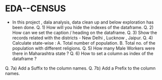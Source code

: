 # EDA--CENSUS
* In this project , dala analysis, data clean up and below exploration has been done.
Q. 1) How will you hide the indexes of the dataframe.
Q. 2) How can we set the caption / heading on the dataframe.
Q. 3) Show the records related with the districts - New Delhi , Lucknow , Jaipur.
Q. 4) Calculate state-wise : A. Total number of population. B. Total no. of the population with different religions. 
Q. 5) How many Male Workers were there in Maharashtra state ? 
Q. 6) How to set a column as index of the dataframe ?
 
Q. 7a) Add a Suffix to the column names. Q. 7b) Add a Prefix to the column names.
